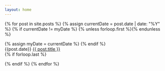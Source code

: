 ```yaml
---
layout: home
---
```


<div>
   {% for post in site.posts %}
       {% assign currentDate = post.date | date: "%Y" %}
       {% if currentDate != myDate %}
           {% unless forloop.first %}</ul>{% endunless %}
    <ul style="list-style: none; padding-left: 0px;">
           {% assign myDate = currentDate %}
       {% endif %}
 <li><time datetime="{{post.date}}"> {{post.date}} </time> <a href="{{ post.url }}">{{ post.title }}</a></li>
       {% if forloop.last %}</ul>{% endif %}
{% endfor %}

</div>
